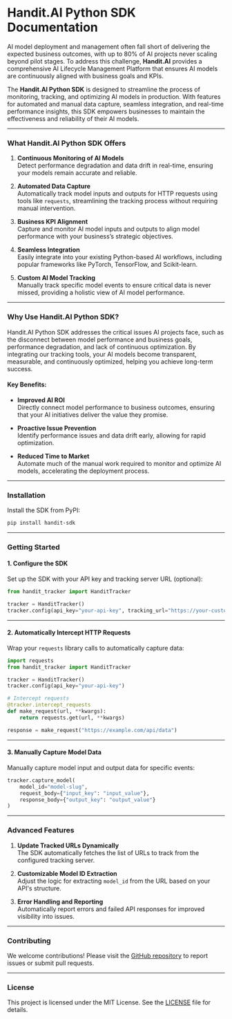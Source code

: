 # Handit.AI Python SDK Documentation

AI model deployment and management often fall short of delivering the expected business outcomes, with up to 80% of AI projects never scaling beyond pilot stages. To address this challenge, **Handit.AI** provides a comprehensive AI Lifecycle Management Platform that ensures AI models are continuously aligned with business goals and KPIs.

The **Handit.AI Python SDK** is designed to streamline the process of monitoring, tracking, and optimizing AI models in production. With features for automated and manual data capture, seamless integration, and real-time performance insights, this SDK empowers businesses to maintain the effectiveness and reliability of their AI models.

---

### **What Handit.AI Python SDK Offers**

1. **Continuous Monitoring of AI Models**  
   Detect performance degradation and data drift in real-time, ensuring your models remain accurate and reliable.

2. **Automated Data Capture**  
   Automatically track model inputs and outputs for HTTP requests using tools like `requests`, streamlining the tracking process without requiring manual intervention.

3. **Business KPI Alignment**  
   Capture and monitor AI model inputs and outputs to align model performance with your business’s strategic objectives.

4. **Seamless Integration**  
   Easily integrate into your existing Python-based AI workflows, including popular frameworks like PyTorch, TensorFlow, and Scikit-learn.

5. **Custom AI Model Tracking**  
   Manually track specific model events to ensure critical data is never missed, providing a holistic view of AI model performance.

---

### **Why Use Handit.AI Python SDK?**

Handit.AI Python SDK addresses the critical issues AI projects face, such as the disconnect between model performance and business goals, performance degradation, and lack of continuous optimization. By integrating our tracking tools, your AI models become transparent, measurable, and continuously optimized, helping you achieve long-term success.

#### **Key Benefits:**

- **Improved AI ROI**  
  Directly connect model performance to business outcomes, ensuring that your AI initiatives deliver the value they promise.

- **Proactive Issue Prevention**  
  Identify performance issues and data drift early, allowing for rapid optimization.

- **Reduced Time to Market**  
  Automate much of the manual work required to monitor and optimize AI models, accelerating the deployment process.

---

### **Installation**

Install the SDK from PyPI:

```bash
pip install handit-sdk
```

---

### **Getting Started**

#### **1. Configure the SDK**

Set up the SDK with your API key and tracking server URL (optional):

```python
from handit_tracker import HanditTracker

tracker = HanditTracker()
tracker.config(api_key="your-api-key", tracking_url="https://your-custom-tracking-url.com")
```

---

#### **2. Automatically Intercept HTTP Requests**

Wrap your `requests` library calls to automatically capture data:

```python
import requests
from handit_tracker import HanditTracker

tracker = HanditTracker()
tracker.config(api_key="your-api-key")

# Intercept requests
@tracker.intercept_requests
def make_request(url, **kwargs):
    return requests.get(url, **kwargs)

response = make_request("https://example.com/api/data")
```

---

#### **3. Manually Capture Model Data**

Manually capture model input and output data for specific events:

```python
tracker.capture_model(
    model_id="model-slug",
    request_body={"input_key": "input_value"},
    response_body={"output_key": "output_value"}
)
```

---

### **Advanced Features**

1. **Update Tracked URLs Dynamically**  
   The SDK automatically fetches the list of URLs to track from the configured tracking server.

2. **Customizable Model ID Extraction**  
   Adjust the logic for extracting `model_id` from the URL based on your API's structure.

3. **Error Handling and Reporting**  
   Automatically report errors and failed API responses for improved visibility into issues.

---

### **Contributing**

We welcome contributions! Please visit the [GitHub repository](https://github.com/yourusername/handit-sdk) to report issues or submit pull requests.

---

### **License**

This project is licensed under the MIT License. See the [LICENSE](https://github.com/yourusername/handit-sdk/blob/main/LICENSE) file for details.  

